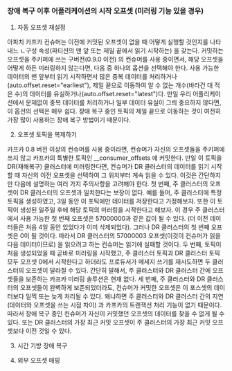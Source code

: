 ### 장애 복구 이후 어플리케이션의 시작 오프셋 (미러링 기능 있을 경우)

1. 자동 오프셋 재설정

아파치 카프카 컨슈머는 이전에 커밋된 오프셋이 없을 때 어떻게 실행할 것인지를 나타내느 ㄴ구성 속성(파티션의 맨 앞 또는 제일 끝에서 읽기 시작하는) 을 갖는다. 
커밋하는 오프셋을 주키퍼에 쓰는 구버전(0.9.0 이전) 의 컨슈머를 사용 중이면서, 해당 오프셋을 어떻게 하든 미러링하지 않는다면,
다음 중 하나의 옵션을 선택해야 한다.
사용 가능한 데이터의 맨 앞부터 읽기 시작하면서 많은 중복 데이터를 처리하거나(auto.offset.reset="earliest"),
제일 끝으로 이동하여 알 수 없는 개수(바라건 대 적은 수)의 데이터를 유실하거나(auto.offset.reset="latest")다.
만일 우리 어플리케이션에서 문제없이 중복 데이터를 처리하거나 일부 데이터 유실이 그릐 중요하지 않다면, 이 옵션의 선택은 매우 쉽다.
장애 복구 중인 토픽의 제일 끝으로 이동하는 것이 여전히 가장 많이 사용하는 장애 복구 방법이기 때문이다.

2. 오프셋 토픽을 복제하기

카프카 0.8 버전 이상의 컨슈머를 사용 중이라면, 컨슈머가 자신의 오프셋들을 주키퍼에 쓰지 않고 카프카의 특별한 토픽인 __consumer_offsets 에 커밋한다.
만일 이 토픽을 DR(재해복구) 클러스터에 미러링한다면, 컨슈머가 DR 클러스터의 데이터를 읽기 시작할 때 자신의 이전 오프셋을 선택하여 그 위치부터 계속 읽을 수 있다.
이것은 간단하지만 다음에 설명하는 여러 가지 주의사항을 고려해야 한다.
첫 번째, 주 클러스터의 오프셋이 DR 클러스터의 오프셋과 일치한다는 보장이 없다. 예를 들어, 주 클러스터에 특정 토픽을 생성하였고, 3일 동안 이 포틱에만 데이터를 저장한다고 가정해보자.
또한 이 토픽이 생성된 일주일 후에 해당 토픽의 미러링을 시작한다고 해보자. 이 경우 주 클러스터에서 사용 가능한 첫 번째 오프셋은 57000000과 같은 값이 될 수 있다.
(더 이전 데이터들은 처음 4일 동안 있었다가 이미 삭제되었다). 그러나 DR 클러스터의 첫 번째 오프셋은 0이 될 것이다. 따라서 DR 클러스터의 57000003 오프셋(이것이 컨슈머가 읽을 다음 데이터이므로) 을 읽으려고 하는 컨슈머는 읽기에 실패할 것이다.
두 번째, 토픽이 처음 생성되었을 때 곧바로 미러링을 시작했고, 주 클러스터 토픽과 DR 클러스터 토픽 모두 오프셋 0에서 시작한다고 하더라도 프로듀서가 메세지 쓰기를 재시도하면 두 클러스터의 오프셋이 달라질 수 있다.
간단히 말해서, 주 클러스터와 DR 클러스터 간에 오프셋들을 보존하는 카프카 미러링 솔루션은 현재 없다.
세 번째, 주 클러스터와 DR 클러스터의 오프셋들이 완벽하게 보존되었더라도, 컨슈머가 커밋한 오프셋은 이 포스셋의 데이터보다 일찍 또는 늦게 처리될 수 있다.
왜냐하면 주 클러스터와 DR 클러스터 간의 지연(데이터와 오프셋을 쓰는 시점 차이) 과 카프카의 트랜잭션 처리 기능이 없기 때문이다.
따라서 장애 복구 중인 컨슈머가 자신이 커밋했던 오프셋의 데이터를 찾을 수 없게 될 수 있다. 또는 DR 클러스터의 가장 최근 커밋 오프셋이 주 클러스터의 가장 최근 커밋 오프셋보다 이전 것일 수 있다.

3. 시간 기방 장애 복구



4. 외부 오프셋 매핑



